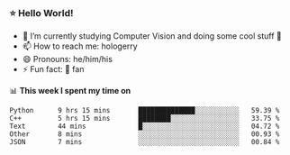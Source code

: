### ⭐️ Hello World!

<!--
**hologerry/hologerry** is a ✨ _special_ ✨ repository because its `README.md` (this file) appears on your GitHub profile.

Here are some ideas to get you started:

- 🔭 I’m currently working and studying on Computer Vision
- 🌱 I’m currently learning at Peking University
- 💬 Ask me about 
- 📫 How to reach me: E-mail
- 😄 Pronouns: he/his
- ⚡ Fun fact: Music is the Power
-->

- 🔭 I’m currently studying Computer Vision and doing some cool stuff 🤖
- 📫 How to reach me: hologerry
- 😄 Pronouns: he/him/his
- ⚡ Fun fact: 🍎 fan


📊 **This week I spent my time on**

<!--START_SECTION:waka-->
```text
Python      9 hrs 15 mins       ██████████████░░░░░░░░░░░   59.39 % 
C++         5 hrs 15 mins       ████████░░░░░░░░░░░░░░░░░   33.75 % 
Text        44 mins             █░░░░░░░░░░░░░░░░░░░░░░░░   04.72 % 
Other       8 mins              ░░░░░░░░░░░░░░░░░░░░░░░░░   00.93 % 
JSON        7 mins              ░░░░░░░░░░░░░░░░░░░░░░░░░   00.84 %
```
<!--END_SECTION:waka-->
